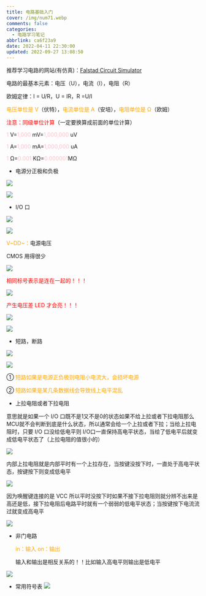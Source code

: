 ```yaml
---
title: 电路基础入门
cover: /img/num71.webp
comments: false
categories:
  - 电路学习笔记
abbrlink: ca6f23a9
date: 2022-04-11 22:30:00
updated: 2022-09-27 13:08:50
---
```


推荐学习电路的网站(有仿真)：[Falstad Circuit Simulator](https://www.falstad.com/circuit/)

电路的最基本元素：电压（U），电流（I），电阻（R）

欧姆定律：I = U/R，U = IR，R =U/I

<font color='orange'>电压单位是 V</font>（伏特），<font color='orange'>电流单位是 A</font>（安培），<font color='orange'>电阻单位是 Ω</font>（欧姆）

<font color='red'>注意：同级单位计算</font>（一定要换算成前面的单位计算）

<font color='pink'>1</font> V=<font color='pink'>1,000 </font>mV=<font color='pink'>1,000,000</font> uV                                                                        

<font color='pink'>1 </font>A=<font color='pink'>1,000</font> mA=<font color='pink'>1,000,000</font> uA

<font color='pink'>1 </font>Ω=<font color='pink'>0.001</font> KΩ=<font color='pink'>0.000001</font>MΩ

- 电源分正极和负极

![](https://image-1309791158.cos.ap-guangzhou.myqcloud.com/其他/202204112249382.png)

![](https://image-1309791158.cos.ap-guangzhou.myqcloud.com/其他/202204112253232.jpg)

- I/O 口

![](https://image-1309791158.cos.ap-guangzhou.myqcloud.com/其他/202204112258110.jpg)

![](https://image-1309791158.cos.ap-guangzhou.myqcloud.com/其他/202204112300159.jpg)

<font color='orange'>V~DD~：</font>电源电压

CMOS 用得很少

![](https://image-1309791158.cos.ap-guangzhou.myqcloud.com/其他/202204112303972.jpg)

<font color='red'>相同标号表示是连在一起的！！！</font>

![](https://image-1309791158.cos.ap-guangzhou.myqcloud.com/其他/202204112306880.jpg)

<font color='red'>产生电压差 LED 才会亮！！！</font>

![](https://image-1309791158.cos.ap-guangzhou.myqcloud.com/其他/202204112312923.jpg)

![](https://image-1309791158.cos.ap-guangzhou.myqcloud.com/其他/202204112312799.jpg)

- 短路，断路

![](https://image-1309791158.cos.ap-guangzhou.myqcloud.com/其他/202204112315632.jpg)

![](https://image-1309791158.cos.ap-guangzhou.myqcloud.com/其他/202204112315493.jpg)

① <font color='orange'>短路如果是电源正负极则电阻小电流大，会损坏电源</font>

②<font color='orange'> 短路如果是某几条数据线会导致线上电平混乱</font>

- 上拉电阻或者下拉电阻

意思就是如果一个 I/O 口既不是1又不是0的状态如果不给上拉或者下拉电阻那么 MCU就不会判断到底是什么状态，所以通常会给一个上拉或者下拉；当给上拉电阻时，只要 I/O 口没给低电平则 I/O口一直保持高电平状态，当给了低电平后就变成低电平状态了（上拉电阻的值很小的）

![](https://image-1309791158.cos.ap-guangzhou.myqcloud.com/其他/202204112323968.jpg)

内部上拉电阻就是内部平时有一个上拉存在，当按键没按下时，一直处于高电平状态，按键按下则变成低电平

![](https://image-1309791158.cos.ap-guangzhou.myqcloud.com/其他/202204112331397.jpg)

因为唤醒键连接的是 VCC 所以平时没按下时如果不接下拉电阻则就分辨不出来是高还是低，接下拉电阻后电路平时就有一个弱弱的低电平状态；当按键按下电流流过就变成高电平

![](https://image-1309791158.cos.ap-guangzhou.myqcloud.com/其他/202204112334776.jpg)



- 非门电路

  <font color='orange'>in：输入	on：输出</font>

  输入和输出是相反关系的！！比如输入高电平则输出是低电平

![](https://image-1309791158.cos.ap-guangzhou.myqcloud.com/其他/202204301347368.jpg)

- 常用符号表
![](https://image-1309791158.cos.ap-guangzhou.myqcloud.com/%E5%85%B6%E4%BB%96/QQ%E6%88%AA%E5%9B%BE20220927130609.jpg)


  